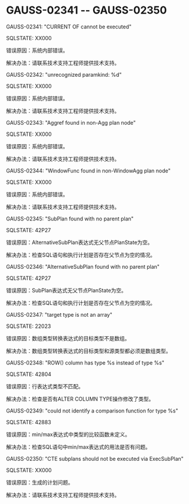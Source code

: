 # GAUSS-02341 -- GAUSS-02350<a name="ZH-CN_TOPIC_0302073404"></a>

GAUSS-02341: "CURRENT OF cannot be executed"

SQLSTATE: XX000

错误原因：系统内部错误。

解决办法：请联系技术支持工程师提供技术支持。

GAUSS-02342: "unrecognized paramkind: %d"

SQLSTATE: XX000

错误原因：系统内部错误。

解决办法：请联系技术支持工程师提供技术支持。

GAUSS-02343: "Aggref found in non-Agg plan node"

SQLSTATE: XX000

错误原因：系统内部错误。

解决办法：请联系技术支持工程师提供技术支持。

GAUSS-02344: "WindowFunc found in non-WindowAgg plan node"

SQLSTATE: XX000

错误原因：系统内部错误。

解决办法：请联系技术支持工程师提供技术支持。

GAUSS-02345: "SubPlan found with no parent plan"

SQLSTATE: 42P27

错误原因：AlternativeSubPlan表达式无父节点PlanState为空。

解决办法：检查SQL语句和执行计划是否存在父节点为空的情况。

GAUSS-02346: "AlternativeSubPlan found with no parent plan"

SQLSTATE: 42P27

错误原因：SubPlan表达式无父节点PlanState为空。

解决办法：检查SQL语句和执行计划是否存在父节点为空的情况。

GAUSS-02347: "target type is not an array"

SQLSTATE: 22023

错误原因：数组类型转换表达式的目标类型不是数组。

解决办法：数组类型转换表达式的目标类型和源类型都必须是数组类型。

GAUSS-02348: "ROW\(\) column has type %s instead of type %s"

SQLSTATE: 42804

错误原因：行表达式类型不匹配。

解决办法：检查是否有ALTER COLUMN TYPE操作修改了类型。

GAUSS-02349: "could not identify a comparison function for type %s"

SQLSTATE: 42883

错误原因：min/max表达式中类型的比较函数未定义。

解决办法：检查SQL语句中min/max表达式的用法是否有问题。

GAUSS-02350: "CTE subplans should not be executed via ExecSubPlan"

SQLSTATE: XX000

错误原因：生成的计划问题。

解决办法：请联系技术支持工程师提供技术支持。

